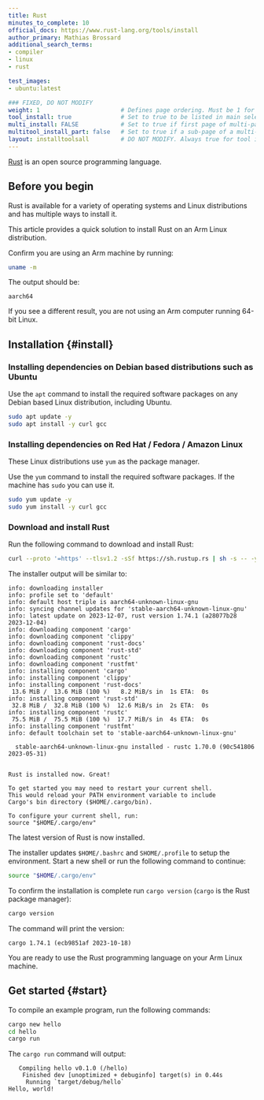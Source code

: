 ```yaml
---
title: Rust
minutes_to_complete: 10
official_docs: https://www.rust-lang.org/tools/install
author_primary: Mathias Brossard
additional_search_terms:
- compiler
- linux
- rust

test_images:
- ubuntu:latest

### FIXED, DO NOT MODIFY
weight: 1                       # Defines page ordering. Must be 1 for first (or only) page.
tool_install: true              # Set to true to be listed in main selection page, else false
multi_install: FALSE            # Set to true if first page of multi-page article, else false
multitool_install_part: false   # Set to true if a sub-page of a multi-page article, else false
layout: installtoolsall         # DO NOT MODIFY. Always true for tool install articles
---
```


[Rust](https://www.rust-lang.org/) is an open source programming language.

## Before you begin

Rust is available for a variety of operating systems and Linux distributions and has multiple ways to install it.

This article provides a quick solution to install Rust on an Arm Linux distribution.

Confirm you are using an Arm machine by running:

```bash
uname -m
```

The output should be:

```output
aarch64
```

If you see a different result, you are not using an Arm computer running 64-bit Linux.

## Installation {#install}

### Installing dependencies on Debian based distributions such as Ubuntu

Use the `apt` command to install the required software packages on any Debian based Linux distribution, including Ubuntu.

```bash { target="ubuntu:latest" }
sudo apt update -y
sudo apt install -y curl gcc
```

### Installing dependencies on Red Hat / Fedora / Amazon Linux

These Linux distributions use `yum` as the package manager.

Use the `yum` command to install the required software packages. If the machine has `sudo` you can use it.

```bash { target="fedora:latest" }
sudo yum update -y
sudo yum install -y curl gcc
```

### Download and install Rust

Run the following command to download and install Rust:

```bash
curl --proto '=https' --tlsv1.2 -sSf https://sh.rustup.rs | sh -s -- -y
```

The installer output will be similar to:

```output
info: downloading installer
info: profile set to 'default'
info: default host triple is aarch64-unknown-linux-gnu
info: syncing channel updates for 'stable-aarch64-unknown-linux-gnu'
info: latest update on 2023-12-07, rust version 1.74.1 (a28077b28 2023-12-04)
info: downloading component 'cargo'
info: downloading component 'clippy'
info: downloading component 'rust-docs'
info: downloading component 'rust-std'
info: downloading component 'rustc'
info: downloading component 'rustfmt'
info: installing component 'cargo'
info: installing component 'clippy'
info: installing component 'rust-docs'
 13.6 MiB /  13.6 MiB (100 %)   8.2 MiB/s in  1s ETA:  0s
info: installing component 'rust-std'
 32.8 MiB /  32.8 MiB (100 %)  12.6 MiB/s in  2s ETA:  0s
info: installing component 'rustc'
 75.5 MiB /  75.5 MiB (100 %)  17.7 MiB/s in  4s ETA:  0s
info: installing component 'rustfmt'
info: default toolchain set to 'stable-aarch64-unknown-linux-gnu'

  stable-aarch64-unknown-linux-gnu installed - rustc 1.70.0 (90c541806 2023-05-31)


Rust is installed now. Great!

To get started you may need to restart your current shell.
This would reload your PATH environment variable to include
Cargo's bin directory ($HOME/.cargo/bin).

To configure your current shell, run:
source "$HOME/.cargo/env"
```

The latest version of Rust is now installed. 

The installer updates `$HOME/.bashrc` and `SHOME/.profile` to setup the environment. Start a new shell or run the following command to continue:

```bash
source "$HOME/.cargo/env"
```

To confirm the installation is complete run `cargo version` (`cargo` is the Rust package manager):

```bash { env_source="~/.bashrc" }
cargo version
```

The command will print the version:

```output
cargo 1.74.1 (ecb9851af 2023-10-18)
```

You are ready to use the Rust programming language on your Arm Linux machine.

## Get started {#start}

To compile an example program, run the following commands:

```bash { env_source="~/.bashrc" }
cargo new hello
cd hello
cargo run
```

The `cargo run` command will output:

```output
   Compiling hello v0.1.0 (/hello)
    Finished dev [unoptimized + debuginfo] target(s) in 0.44s
     Running `target/debug/hello`
Hello, world!
```
